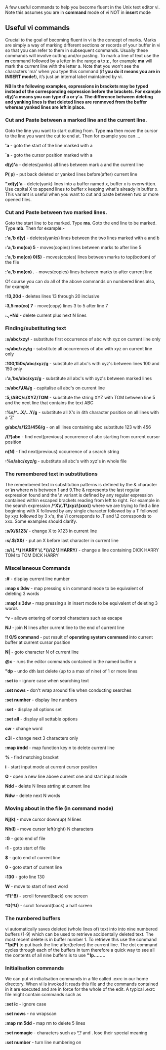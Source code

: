 A few useful commands to help you become fluent in the Unix text editor vi. Note this 
assumes you are in **command** mode of vi  NOT in **insert** mode

<h2>Useful vi commands</h2>

Crucial to the goal of becoming fluent in vi is the concept of marks. Marks are
simply a way of marking different sections or records of your buffer in vi so that you 
can refer to them in subsequent commands. Usually these commands will involve cutting 
and/or pasting. To mark a line of text use the **m** command followed by a letter in the range
**a** to **z** , for example  **ma** will mark the current line with the letter a. Note
that you won't see the characters 'ma' when you type this command (**if you do it means 
you are in INSERT mode!**), it’s just an internal label maintained by vi. 

**NB In the following examples, expressions in brackets may be typed instead of the
corresponding expression before the brackets. For example d(y)'a means you can
type d'a or y'a. The difference between deleting and yanking lines is that 
deleted lines are renmoved from the buffer whereas yanked lines are left in place.**


<h3>Cut and Paste between a marked line and the current line.</h3>

Goto the line you want to start cutting from. Type **ma** then move the cursor to
the line you want the cut to end at. Then for example you can ... 

**'a** - goto the start of the line marked with a

**\`a** - goto the cursor position marked with a

**d(y)'a** - deletes(yanks) all lines between mark a and the current line

**P( p)**  - put back deleted or yanked lines before(after) current line

**"xd(y)'a** - delete(yank) lines into a buffer named x, buffer x is
overwritten. Use capital X to append lines to buffer x keeping what's already 
in buffer x. This variant is useful when you want to cut and paste between
two or more opened files.


<h3>Cut and Paste between two marked lines.</h3>

Goto the start line to be marked. Type **ma**. Goto the end line to be marked. Type **mb**. Then
for example:-

**:'a,'b d(y)** - deletes(yanks) lines between the two lines marked with a and b

**:'a,'b mo(co) 5** - moves(copies) lines between marks to after line 5

**:'a,'b mo(co) 0(\$)** - moves(copies) lines between marks to top(bottom) of the file

**:'a,'b mo(co) .** - moves(copies) lines between marks to after current line

Of course you can do all of the above commands on numbered lines also, for example

**:13,20d** - deletes lines 13 through 20 inclusive

**:3,5 mo(co) 7** -  move(copy) lines 3 to 5 after line 7

**:.,+Nd** - delete current plus next N lines 

<h3>Finding/substituting text</h3>

**:s/abc/xzy/** - substitute first occurrence of abc with xyz on current line only

**:s/abc/xzy/g** - substitute all occurrences of abc with xyz on current line only

**:100,150s/abc/xyz/g** - substitute all abc's with xyz's between lines 100 and 150 only

**:'a,'bs/abc/xyz/g** - substitute all abc's with xyz's between marked lines

**:s/abc/\\U&/g** - capitalise all abc's on current line

**:5,/ABC/s/XYZ/TOM** - substitute the string XYZ with TOM between line 5 and the next line that contains the text ABC 

**:%s/^...X/...Y/g** - substitute all X's in 4th character position on all lines with a 'Z'

**g/abc/s/123/456/g** - on all lines containing abc substitute 123 with 456

**/(?)abc** - find next(previous) occurrence of abc starting from current cursor position

**n(N)** - find next(previous) occurrence of a search string

**:%s/abc/xyz/g** - substitute all abc's with xyz's in whole file


<h3>The remembered text in substitutions</h3>

The remembered text in substitution patterns is defined by the & character or
**\\n** where **n** is between 1 and 9.The & represents the last regular
expression found and the \\n variant is defined by any regular expression
contained within escaped brackets reading from left to right. For example in the
search expression **/\^X\\(.T\\)xyz\\(xxx\\)** where we are trying to find a line
beginning with X followed by any single character followed by a T followed by
xyz followed by 3 x's, the \\1 corresponds to .T and \\2 corresponds to xxx.
Some examples should clarify.

**:s/X/&123/** - change X to X123 in current line

**:s/.\$/X&/** - put an X before last character in current line

**:s/\\(.\*\\) HARRY \\(.\*\\)/\\2 \\1 HARRY/** - change a line containing DICK HARRY TOM to TOM DICK HARRY


<h3>Miscellaneous Commands</h3>

**:\#** - display current line number

**:map s 3dw** - map pressing s in command mode to be equivalent of deleting 3 words

**:map! s 3dw** - map pressing s in insert mode to be equivalent of deleting 3 words

**\^v** - allows entering of control characters such as escape

**NJ** - join N lines after current line to the end of current line

**!! O/S command** - put result of **operating system command** into current buffer at current
cursor position

**N\|** - goto character N of current line

**\@x** - runs the editor commands contained in the named buffer x

**"dp** - undo dth last delete (up to a max of nine) of 1 or more lines

**:set ic** - ignore case when searching text

**:set nows** - don't wrap around file when conducting searches

**:set number** - display line numbers

**:set** - display all options set

**:set all** - display all settable options

**cw** - change word

**c3l** - change next 3 characters only

**:map \#ndd** - map function key n to delete current line

**%** - find matching bracket

**i** - start input mode at current cursor position

**O** - open a new line above current one and start input mode

**Ndd** - delete N lines atrting at current line

**Ndw** - delete next N words

<h3>Moving about in the file  (in command mode)</h3>

**Nj(k)** - move cursor down(up) N lines

**Nh(l)** - move cursor left(right) N characters

**:G** - goto end of file

**:1** - goto start of file

**\$** - goto end of current line

**0** - goto start of current line

**:130** - goto line 130

**W** - move to start of next word

**\^F(^B)** - scroll forward(back) one screen

**\^D(^U)** - scroll forward(back) a half screen


<h3>The numbered buffers</h3>

vi automatically saves deleted (whole lines of) text into into nine numbered
buffers (1-9) which can be used to retrieve accidentally deleted text. The most
recent delete is in buffer number 1. To retrieve this use the command **"1p(P)** to
put back the line after(before) the current line. The dot command cycles through
each of the buffers in turn therefore a quick way to see all the contents of all
nine buffers is to use **"1p........**


<h3>Initialisation commands</h3>

We can put vi initialisation commands in a file called .exrc in our home directory. When vi 
is invoked it reads this file and the commands contained in it are executed and are in
force for the whole of the edit. A typical .exrc file might contain commands
such as

**:set ic** - ignore case

**:set nows** - no wrapscan

**:map rm 5dd** - map rm to delete 5 lines

**:set nomagic** - characters such as \*,? and . lose their special meaning

**:set number** - turn line numbering on
